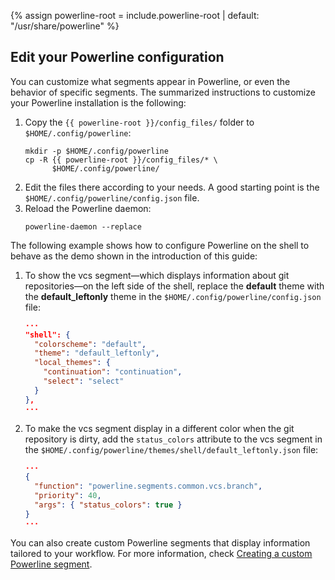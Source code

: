{% assign powerline-root = include.powerline-root | default: "/usr/share/powerline" %}

## Edit your Powerline configuration

You can customize what segments appear in Powerline, or even the behavior of
specific segments. The summarized instructions to customize your Powerline
installation is the following:

1. Copy the `{{ powerline-root }}/config_files/` folder to
   `$HOME/.config/powerline`:
   ```shell
   mkdir -p $HOME/.config/powerline
   cp -R {{ powerline-root }}/config_files/* \
         $HOME/.config/powerline/
   ```
1. Edit the files there according to your needs. A good starting point is the
   `$HOME/.config/powerline/config.json` file.
1. Reload the Powerline daemon:
   ```shell
   powerline-daemon --replace
   ```

The following example shows how to configure Powerline on the shell to behave as
the demo shown in the introduction of this guide:

1. To show the vcs segment—which displays information about git repositories—on
   the left side of the shell, replace the **default** theme with the
   **default_leftonly** theme in the `$HOME/.config/powerline/config.json` file:
   ```json
   ···
   "shell": {
     "colorscheme": "default",
     "theme": "default_leftonly",
     "local_themes": {
       "continuation": "continuation",
       "select": "select"
     }
   },
   ···
   ```
1. To make the vcs segment display in a different color when the git repository
   is dirty, add the `status_colors` attribute to the vcs segment in the
   `$HOME/.config/powerline/themes/shell/default_leftonly.json` file:
   ```json
   ···
   {
     "function": "powerline.segments.common.vcs.branch",
     "priority": 40,
     "args": { "status_colors": true }
   }
   ···
   ```

You can also create custom Powerline segments that display information tailored
to your workflow. For more information, check [Creating a custom Powerline
segment](/custom-powerline-segment/).
